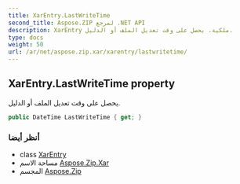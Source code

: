 ```yaml
---
title: XarEntry.LastWriteTime
second_title: Aspose.ZIP لمرجع .NET API
description: XarEntry ملكية. يحصل على وقت تعديل الملف أو الدليل.
type: docs
weight: 50
url: /ar/net/aspose.zip.xar/xarentry/lastwritetime/
---
```

## XarEntry.LastWriteTime property

يحصل على وقت تعديل الملف أو الدليل.

```csharp
public DateTime LastWriteTime { get; }
```

### أنظر أيضا

* class [XarEntry](../)
* مساحة الاسم [Aspose.Zip.Xar](../../xarentry/)
* المجسم [Aspose.Zip](../../../)


